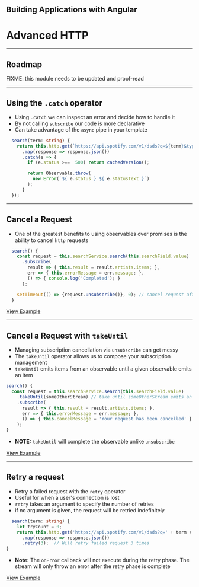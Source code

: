 <!-- .slide: data-background="../images/title-slide.jpg" -->
<!-- .slide: id="http-advanced" -->
## Building Applications with Angular

# Advanced HTTP

---
<!-- .slide: id="http-advanced-roadmap" -->
## Roadmap

FIXME: this module needs to be updated and proof-read

---
<!-- .slide: id="http-advanced-catch-operator" -->
## Using the `.catch` operator

- Using `.catch` we can inspect an error and decide how to handle it
- By not calling `subscribe` our code is more declarative
- Can take advantage of the `async` pipe in your template

```ts
  search(term: string) {
    return this.http.get(`https://api.spotify.com/v1/dsds?q=${term}&type=artist`)
      .map(response => response.json())
      .catch(e => {
        if (e.status >==  500) return cachedVersion();

        return Observable.throw(
          new Error(`${ e.status } ${ e.statusText }`)
        );
      }
  });
```

---
<!-- .slide: id="http-advanced-cancel-request" -->
## Cancel a Request

- One of the greatest benefits to using observables over promises is the ability to cancel `http` requests

```ts
  search() {
    const request = this.searchService.search(this.searchField.value)
      .subscribe(
        result => { this.result = result.artists.items; },
        err => { this.errorMessage = err.message; },
        () => { console.log('Completed'); }
      );

    setTimeout(() => {request.unsubscribe()}, 0); // cancel request after 0 milliseconds
  }
```
[View Example](http://plnkr.co/edit/MByeTy?p=preview)

---
<!-- .slide: id="http-advanced-cancel-request-with-takeuntil" -->
## Cancel a Request with `takeUntil`

- Managing subscription cancellation via `unsubscribe` can get messy
- The `takeUntil` operator allows us to compose your subscription management
- `takeUntil` emits items from an observable until a given observable emits an item

```ts
search() {
  const request = this.searchService.search(this.searchField.value)
    .takeUntil(someOtherStream) // take until someOtherStream emits an item
    .subscribe(
      result => { this.result = result.artists.items; },
      err => { this.errorMessage = err.message; },
      () => { this.cancelMessage = 'Your request has been cancelled' }
    );
}
```

- **NOTE:** `takeUntil` will complete the observable unlike `unsubscribe`

[View Example](https://plnkr.co/edit/v2aGkTCmi34jBr7an1i8?p=preview)

---
<!-- .slide: id="http-advanced-retry-request" -->
## Retry a request

- Retry a failed request with the `retry` operator
- Useful for when a user's connection is lost
- `retry` takes an argument to specify the number of retries
- if no argument is given, the request will be retried indefinitely

```ts
  search(term: string) {
    let tryCount = 0;
    return this.http.get('https://api.spotify.com/v1/dsds?q=' + term + '&type=artist')
      .map(response => response.json())
      .retry(3);  // Will retry failed request 3 times
}
```
- **Note:** The `onError` callback will not execute during the retry phase. The stream will only throw an error after the retry phase is complete

[View Example](http://plnkr.co/edit/zSAWwV?p=preview)

